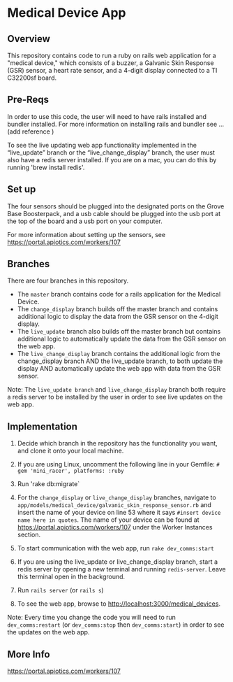 # Medical Device App

## Overview
This repository contains code to run a ruby on rails web application for a "medical device," which consists of a buzzer, a Galvanic Skin Response (GSR) sensor, a heart rate sensor, and a 4-digit display connected to a TI C32200sf board.

## Pre-Reqs

In order to use this code, the user will need to have rails installed and bundler installed. For more information on installing rails and bundler see …(add reference ) 

To see the live updating web app functionality implemented in the “live_update” branch or the “live_change_display” branch, the user must also have a redis server installed.  If you are on a mac, you can do this by running 'brew install redis'.


## Set up

The four sensors should be plugged into the designated ports on the Grove Base Boosterpack, and a usb cable should be plugged into the usb port at the top of the board and a usb port on your computer.  

For more information about setting up the sensors, see <https://portal.apiotics.com/workers/107>

## Branches

There are four branches in this repository.

* The `master` branch contains code for a rails application for the Medical Device.
* The `change_display` branch builds off the master branch and contains additional logic to display the data from the GSR sensor on the 4-digit display.
* The `live_update` branch also builds off the master branch but contains additional logic to automatically update the data from the GSR sensor on the web app. 
* The `live_change_display` branch contains the additional logic from the change_display branch AND the live_update branch, to both update the display AND automatically update the web app with data from the GSR sensor.

Note: The `live_update branch` and `live_change_display` branch both require a redis server to be installed by the user in order to see live updates on the web app.

## Implementation

1. Decide which branch in the repository has the functionality you want, and clone it onto your local machine.

2. If you are using Linux, uncomment the following line in your Gemfile:
`# gem 'mini_racer', platforms: :ruby`

3. Run 'rake db:migrate`

4. For the `change_display` or `live_change_display` branches, navigate to `app/models/medical_device/galvanic_skin_response_sensor.rb` and insert the name of your device on line 53 where it says `#insert device name here in quotes`.  The name of your device can be found at <https://portal.apiotics.com/workers/107> under the Worker Instances section.

5. To start communication with the web app, run `rake dev_comms:start`

6. If you are using the live_update or live_change_display branch, start a redis server by opening a new terminal and running `redis-server`.  Leave this terminal open in the background.  

7. Run `rails server` (or `rails s`)

8. To see the web app, browse to <http://localhost:3000/medical_devices>.

Note: 
Every time you change the code you will need to run `dev_comms:restart` (or `dev_comms:stop` then `dev_comms:start`) in order to see the updates on the web app. 


## More Info
<https://portal.apiotics.com/workers/107>



